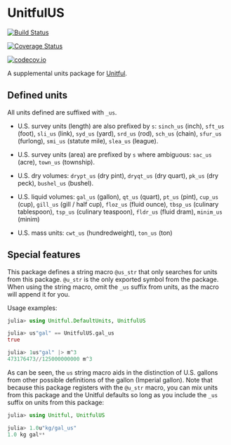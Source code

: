 # UnitfulUS

[![Build Status](https://travis-ci.org/ajkeller34/UnitfulUS.jl.svg?branch=master)](https://travis-ci.org/ajkeller34/UnitfulUS.jl)

[![Coverage Status](https://coveralls.io/repos/ajkeller34/UnitfulUS.jl/badge.svg?branch=master&service=github)](https://coveralls.io/github/ajkeller34/UnitfulUS.jl?branch=master)

[![codecov.io](http://codecov.io/github/ajkeller34/UnitfulUS.jl/coverage.svg?branch=master)](http://codecov.io/github/ajkeller34/UnitfulUS.jl?branch=master)

A supplemental units package for [Unitful](https://github.com/ajkeller34/Unitful.jl.git).

## Defined units

All units defined are suffixed with `_us`.

- U.S. survey units (length) are also prefixed by `s`:
  `sinch_us` (inch), `sft_us` (foot), `sli_us` (link), `syd_us`
  (yard), `srd_us` (rod), `sch_us` (chain), `sfur_us` (furlong), `smi_us`
  (statute mile), `slea_us` (league).

- U.S. survey units (area) are prefixed by `s` where ambiguous:
  `sac_us` (acre), `town_us` (township).  

- U.S. dry volumes: `drypt_us` (dry pint), `dryqt_us` (dry quart), `pk_us` (dry
  peck), `bushel_us` (bushel).

- U.S. liquid volumes: `gal_us` (gallon), `qt_us` (quart), `pt_us` (pint),
  `cup_us` (cup), `gill_us` (gill / half cup), `floz_us` (fluid ounce),
  `tbsp_us` (culinary tablespoon), `tsp_us` (culinary teaspoon),
  `fldr_us` (fluid dram), `minim_us` (minim)

- U.S. mass units: `cwt_us` (hundredweight), `ton_us` (ton)

## Special features

This package defines a string macro `@us_str` that only searches for units from
this package. `@u_str` is the only exported symbol from the package. When using
the string macro, omit the `_us` suffix from units, as the macro will append it
for you.

Usage examples:

```jl
julia> using Unitful.DefaultUnits, UnitfulUS

julia> us"gal" == UnitfulUS.gal_us
true

julia> 1us"gal" |> m^3
473176473//125000000000 m^3
```

As can be seen, the `us` string macro aids in the distinction of U.S. gallons from
other possible definitions of the gallon (Imperial gallon). Note that because
this package registers with the `@u_str` macro, you can mix units from this
package and the Unitful defaults so long as you include the `_us` suffix on units
from this package:

```jl
julia> using Unitful, UnitfulUS

julia> 1.0u"kg/gal_us"
1.0 kg galᵘˢ
```
